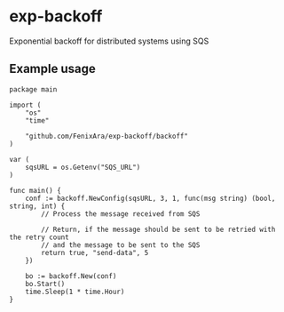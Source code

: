 # exp-backoff
Exponential backoff for distributed systems using SQS


## Example usage

```
package main

import (
	"os"
	"time"

	"github.com/FenixAra/exp-backoff/backoff"
)

var (
	sqsURL = os.Getenv("SQS_URL")
)

func main() {
	conf := backoff.NewConfig(sqsURL, 3, 1, func(msg string) (bool, string, int) {
		// Process the message received from SQS

		// Return, if the message should be sent to be retried with the retry count
		// and the message to be sent to the SQS
		return true, "send-data", 5
	})

	bo := backoff.New(conf)
	bo.Start()
	time.Sleep(1 * time.Hour)
}

```